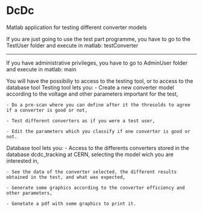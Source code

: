 DcDc
====

Matlab application for testing different converter models

If you are just going to use the test part programme, you have to go to the TestUser folder and execute in matlab:
  testConverter


**********************
If you have administrative privileges, you have to go to AdminUser folder and execute in matlab:
  main

You will have the possibiliy to access to the testing tool, or to access to the database tool
  Testing tool lets you:
    - Create a new converter model according to the voltage and other parameters important for the test,
    
    - Do a pre-scan where you can define after it the thresolds to agree if a converter is good or not,
    
    - Test different converters as if you were a test user, 
    
    - Edit the parameters which you classify if one converter is good or not.
    
  Database tool lets you:
    - Access to the differents converters stored in the database dcdc_tracking at CERN,
    selecting the model wich you are interested in,
    
    - See the data of the converter selected, the different results obtained in the test, and what was expected,
    
    - Generate some graphics according to the converter efficiency and other parameters,
    
    - Genetate a pdf with some graphics to print it.
    
